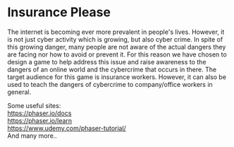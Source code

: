 # Insurance Please
The internet is becoming ever more prevalent in people's lives. However, it is not just cyber activity which is growing, but also cyber crime. In spite of this growing danger, many people are not aware of the actual dangers they are facing nor how to avoid or prevent it. For this reason we have chosen to design a game to help address this issue and raise awareness to the dangers of an online world and the cybercrime that occurs in there.
The target audience for this game is insurance workers. However, it can also be used to teach the dangers of cybercrime to company/office workers in general.

Some useful sites: <br />
https://phaser.io/docs <br />
https://phaser.io/learn <br />
https://www.udemy.com/phaser-tutorial/ <br />
And many more..